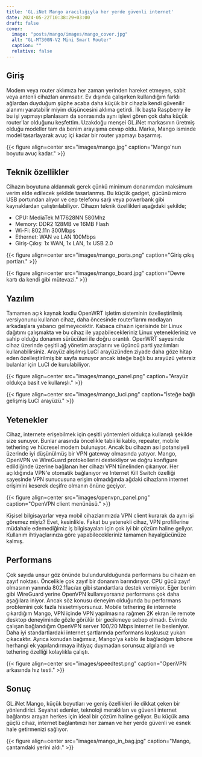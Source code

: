 ```yaml
---
title: 'GL.iNet Mango aracılığıyla her yerde güvenli internet'
date: 2024-05-22T10:38:29+03:00
draft: false
cover:
  image: "posts/mango/images/mango_cover.jpg"
  alt: "GL-MT300N-V2 Mini Smart Router"
  caption: ""
  relative: false
---
```


## Giriş

Modem veya router aklımıza her zaman yerinden hareket etmeyen, sabit veya antenli cihazları anımsatır. Ev dışında çalışırken kullandığım farklı ağlardan duyduğum şüphe acaba daha küçük bir cihazla kendi güvenilir alanımı yaratabilir miyim düşüncesini aklıma getirdi. İlk başta Raspberry ile bu işi yapmayı planlasam da sonrasında aynı işlevi gören çok daha küçük router'lar olduğunu keşfettim. Uzakdoğu menşei GL.iNet markasının üretmiş olduğu modeller tam da benim arayışıma cevap oldu. Marka, Mango isminde model tasarlayarak avuç içi kadar bir router yapmayı başarmış. 

{{< figure align=center src="images/mango.jpg" caption="Mango'nun boyutu avuç kadar." >}}

## Teknik özellikler

Cihazın boyutuna aldanmak gerek çünkü minimum donanımdan maksimum verim elde edilecek şekilde tasarlanmış. Bu küçük gadget, gücünü micro USB portundan alıyor ve cep telefonu sarjı veya powerbank gibi kaynaklardan çalıştırılabiliyor. Cihazın teknik özellikleri aşağıdaki şekilde;

- CPU: MediaTek MT7628NN 580Mhz
- Memory: DDR2 128MB ve 16MB Flash
- Wi-Fi: 802.11n 300Mbps
- Ethernet: WAN ve LAN 100Mbps
- Giriş-Çıkış: 1x WAN, 1x LAN, 1x USB 2.0

{{< figure align=center src="images/mango_ports.png" caption="Giriş çıkış portları." >}}

{{< figure align=center src="images/mango_board.jpg" caption="Devre kartı da kendi gibi mütevazi." >}}

## Yazılım

Tamamen açık kaynak kodlu OpenWRT işletim sisteminin özelleştirilmiş versiyonunu kullanan cihaz, daha öncesinde router'larını modlayan arkadaşlara yabancı gelmeyecektir. Kabaca cihazın içerisinde bir Linux dağıtımı çalışmakta ve bu cihaz ile yapabilecekleriniz Linux yetenekleriniz ve sahip olduğu donanım sürücüleri ile doğru orantılı. OpenWRT sayesinde cihaz üzerinde çeşitli ağ yönetim araçlarını ve üçüncü parti yazılımları kullanabilirsiniz. Arayüz alışılmış LuCI arayüzünden ziyade daha göze hitap eden özelleştirilmiş bir sayfa sunuyor ancak isteğe bağlı bu arayüzü yetersiz bulanlar için LuCI de kurulabiliyor.

{{< figure align=center src="images/mango_panel.png" caption="Arayüz oldukça basit ve kullanışlı." >}}

{{< figure align=center src="images/mango_luci.png" caption="İsteğe bağlı gelişmiş LuCI arayüzü." >}}

## Yetenekler

Cihaz, internete erişebilmek için çeşitli yöntemleri oldukça kullanışlı şekilde size sunuyor. Bunlar arasında öncelikle tabii ki kablo, repeater, mobile tethering ve hücresel modem bulunuyor. Ancak bu cihazın asıl potansiyeli üzerinde iyi düşünülmüş bir VPN gateway olmasında yatıyor. Mango, OpenVPN ve WireGuard protokollerini destekliyor ve doğru konfigure edildiğinde üzerine bağlanan her cihazı VPN tünelinden çıkarıyor. Her açıldığında VPN'e otomatik bağlanıyor ve Internet Kill Switch özelliği sayesinde VPN sunucusuna erişim olmadığında ağdaki cihazların internet erişimini keserek deşifre olmanın önüne geçiyor. 

{{< figure align=center src="images/openvpn_panel.png" caption="OpenVPN client menünüsü." >}}

Kişisel bilgisayarlar veya mobil cihazlarımızda VPN client kurarak da aynı işi göremez miyiz? Evet, kesinlikle. Fakat bu yetenekli cihaz, VPN profillerine müdahale edemediğimiz iş bilgisayaları için çok iyi bir çözüm haline geliyor. Kullanım ihtiyaçlarınıza göre yapabilecekleriniz tamamen hayalgücünüze kalmış.

## Performans

Çok sayıda unsur göz önünde bulundurulduğunda performans bu cihazın en zayıf noktası. Öncelikle çok zayıf bir donanım barındırıyor. CPU gücü zayıf olmasının yanında 802.11ac/ax gibi standartlara destek vermiyor. Eğer benim gibi WireGuard yerine OpenVPN kullanıyorsanız performans çok daha aşağılara iniyor. Ancak söz konusu deneyim olduğunda bu performans problemini çok fazla hissetmiyorsunuz. Mobile tethering ile internete çıkardığım Mango, VPN içinde VPN yapılmasına rağmen 2K ekran ile remote desktop deneyiminde gözle görülür bir gecikmeye sebep olmadı. Evimde çalışan bağlandığım OpenVPN server 100/20 Mbps internet ile besleniyor. Daha iyi standartlardaki internet şartlarında performans kuşkusuz yukarı çıkacaktır. Ayrıca konudan bağımsız, Mango'ya kablo ile bağladığım Iphone herhangi ek yapılandırmaya ihtiyaç duymadan sorunsuz algılandı ve tethering özelliği kolaylıkla çalıştı.

{{< figure align=center src="images/speedtest.png" caption="OpenVPN arkasında hız testi." >}}

## Sonuç

GL.iNet Mango, küçük boyutları ve geniş özellikleri ile dikkat çeken bir yönlendirici. Seyahat edenler, teknoloji meraklıları ve güvenli internet bağlantısı arayan herkes için ideal bir çözüm haline geliyor. Bu küçük ama güçlü cihaz, internet bağlantınızı her zaman ve her yerde güvenli ve esnek hale getirmenizi sağlıyor.

{{< figure align=center src="images/mango_in_bag.jpg" caption="Mango, çantamdaki yerini aldı." >}}